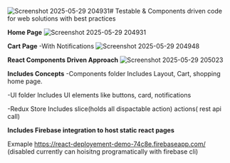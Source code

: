 ![Screenshot 2025-05-29 204931](https://github.ibm.com/Arun-Muthe/React-app/assets/443231/6e1dabff-fa8e-4311-8478-bc5be3b6018c)# Testable & Components driven code for web solutions with best practices

**Home Page**
  ![Screenshot 2025-05-29 204931](https://github.ibm.com/Arun-Muthe/React-app/assets/443231/a07f412d-2a68-42b0-b888-6c531083bdfc)

**Cart Page**
-With Notifications
![Screenshot 2025-05-29 204948](https://github.ibm.com/Arun-Muthe/React-app/assets/443231/6955c70e-e978-48fa-b447-9bd18c031cec)

**React Components Driven Approach**
![Screenshot 2025-05-29 205023](https://github.ibm.com/Arun-Muthe/React-app/assets/443231/48b6a682-8c0a-4b26-b59b-cae3f3f596b5)

**Includes Concepts**
-Components folder Includes Layout, Cart, shopping  home page.

-UI folder Includes UI elements like buttons, card, notifications

-Redux Store Includes slice(holds all dispactable action) actions( rest api call)

**Includes Firebase integration to host static react pages**

Exmaple https://react-deployement-demo-74c8e.firebaseapp.com/ (disabled currently can hoisitng programatically with firebase cli)
